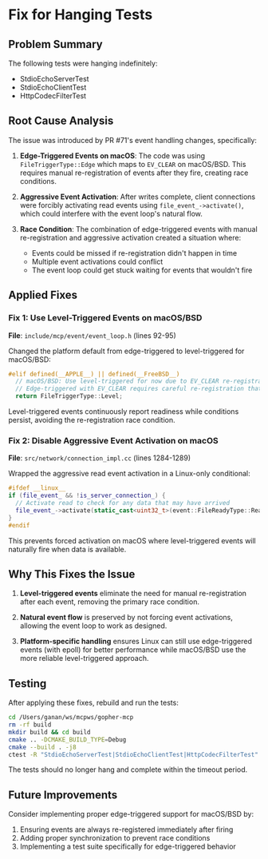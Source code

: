# Fix for Hanging Tests

## Problem Summary
The following tests were hanging indefinitely:
- StdioEchoServerTest  
- StdioEchoClientTest
- HttpCodecFilterTest

## Root Cause Analysis

The issue was introduced by PR #71's event handling changes, specifically:

1. **Edge-Triggered Events on macOS**: The code was using `FileTriggerType::Edge` which maps to `EV_CLEAR` on macOS/BSD. This requires manual re-registration of events after they fire, creating race conditions.

2. **Aggressive Event Activation**: After writes complete, client connections were forcibly activating read events using `file_event_->activate()`, which could interfere with the event loop's natural flow.

3. **Race Condition**: The combination of edge-triggered events with manual re-registration and aggressive activation created a situation where:
   - Events could be missed if re-registration didn't happen in time
   - Multiple event activations could conflict
   - The event loop could get stuck waiting for events that wouldn't fire

## Applied Fixes

### Fix 1: Use Level-Triggered Events on macOS/BSD
**File**: `include/mcp/event/event_loop.h` (lines 92-95)

Changed the platform default from edge-triggered to level-triggered for macOS/BSD:
```cpp
#elif defined(__APPLE__) || defined(__FreeBSD__)
  // macOS/BSD: Use level-triggered for now due to EV_CLEAR re-registration issues
  // Edge-triggered with EV_CLEAR requires careful re-registration that can cause race conditions
  return FileTriggerType::Level;
```

Level-triggered events continuously report readiness while conditions persist, avoiding the re-registration race condition.

### Fix 2: Disable Aggressive Event Activation on macOS
**File**: `src/network/connection_impl.cc` (lines 1284-1289)

Wrapped the aggressive read event activation in a Linux-only conditional:
```cpp
#ifdef __linux__
if (file_event_ && !is_server_connection_) {
  // Activate read to check for any data that may have arrived
  file_event_->activate(static_cast<uint32_t>(event::FileReadyType::Read));
}
#endif
```

This prevents forced activation on macOS where level-triggered events will naturally fire when data is available.

## Why This Fixes the Issue

1. **Level-triggered events** eliminate the need for manual re-registration after each event, removing the primary race condition.

2. **Natural event flow** is preserved by not forcing event activations, allowing the event loop to work as designed.

3. **Platform-specific handling** ensures Linux can still use edge-triggered events (with epoll) for better performance while macOS/BSD use the more reliable level-triggered approach.

## Testing

After applying these fixes, rebuild and run the tests:
```bash
cd /Users/ganan/ws/mcpws/gopher-mcp
rm -rf build
mkdir build && cd build
cmake .. -DCMAKE_BUILD_TYPE=Debug
cmake --build . -j8
ctest -R "StdioEchoServerTest|StdioEchoClientTest|HttpCodecFilterTest" --timeout 10
```

The tests should no longer hang and complete within the timeout period.

## Future Improvements

Consider implementing proper edge-triggered support for macOS/BSD by:
1. Ensuring events are always re-registered immediately after firing
2. Adding proper synchronization to prevent race conditions
3. Implementing a test suite specifically for edge-triggered behavior